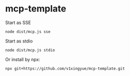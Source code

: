 # mcp-template

Start as SSE

```shell
node dist/mcp.js sse
```

Start as stdio

```shell
node dist/mcp.js stdio
```

Or install by npx:

```shell
npx git+https://github.com/v1xingyue/mcp-template.git
```
